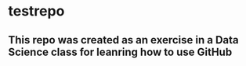 # testrepo

## This repo was created as an exercise in a Data Science class for leanring how to use GitHub
